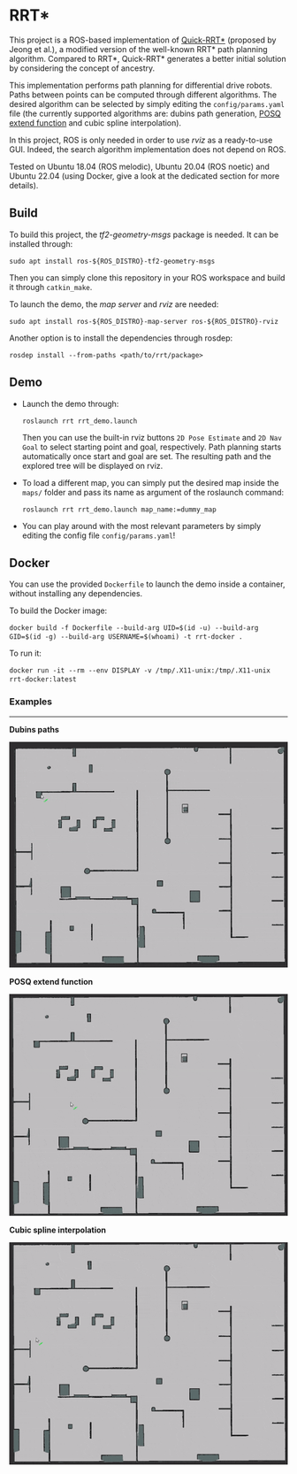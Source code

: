 # RRT*

This project is a ROS-based implementation of [Quick-RRT*](https://www.sciencedirect.com/science/article/abs/pii/S0957417419300326) (proposed by Jeong et al.), a modified version of the well-known RRT* path planning algorithm. Compared to RRT*, Quick-RRT* generates a better initial solution by considering the concept of ancestry.

This implementation performs path planning for differential drive robots. Paths between points can be computed through different algorithms. The desired algorithm can be selected by simply editing the `config/params.yaml` file (the currently supported algorithms are: dubins path generation, [POSQ extend function](http://www.spencer.eu/papers/palmieriICAPS14.pdf) and cubic spline interpolation).

In this project, ROS is only needed in order to use _rviz_ as a ready-to-use GUI. Indeed, the search algorithm implementation does not depend on ROS.

Tested on Ubuntu 18.04 (ROS melodic), Ubuntu 20.04 (ROS noetic) and Ubuntu 22.04 (using Docker, give a look at the dedicated section for more details).

## Build

To build this project, the *tf2-geometry-msgs* package is needed. It can be installed through:

```
sudo apt install ros-${ROS_DISTRO}-tf2-geometry-msgs
```

Then you can simply clone this repository in your ROS workspace and build it through `catkin_make`.

To launch the demo, the *map server* and *rviz* are needed:

```
sudo apt install ros-${ROS_DISTRO}-map-server ros-${ROS_DISTRO}-rviz
```


Another option is to install the dependencies through rosdep:

```
rosdep install --from-paths <path/to/rrt/package>
```

## Demo

* Launch the demo through:
  ```
  roslaunch rrt rrt_demo.launch
  ```

  Then you can use the built-in rviz buttons `2D Pose Estimate` and `2D Nav Goal` to select starting point and goal, respectively. Path planning starts automatically once start and goal are set. The resulting path and the explored tree will be displayed on rviz.
* To load a different map, you can simply put the desired map inside the `maps/` folder and pass its name as argument of the roslaunch command:
  ```
  roslaunch rrt rrt_demo.launch map_name:=dummy_map
  ```
* You can play around with the most relevant parameters by simply editing the config file `config/params.yaml`!

## Docker

You can use the provided `Dockerfile` to launch the demo inside a container, without installing any dependencies.

To build the Docker image:
```
docker build -f Dockerfile --build-arg UID=$(id -u) --build-arg GID=$(id -g) --build-arg USERNAME=$(whoami) -t rrt-docker .
```
To run it:

```
docker run -it --rm --env DISPLAY -v /tmp/.X11-unix:/tmp/.X11-unix rrt-docker:latest
```

### Examples

---

**Dubins paths**

![alt text](gifs/dubins.gif)

**POSQ extend function**

![alt text](gifs/posq.gif)

**Cubic spline interpolation**

![alt text](gifs/spline.gif)
